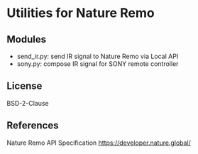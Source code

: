 Utilities for Nature Remo
=========================

## Modules

* send_ir.py: send IR signal to Nature Remo via Local API
* sony.py: compose IR signal for SONY remote controller

## License

BSD-2-Clause

## References

Nature Remo API Specification
https://developer.nature.global/
